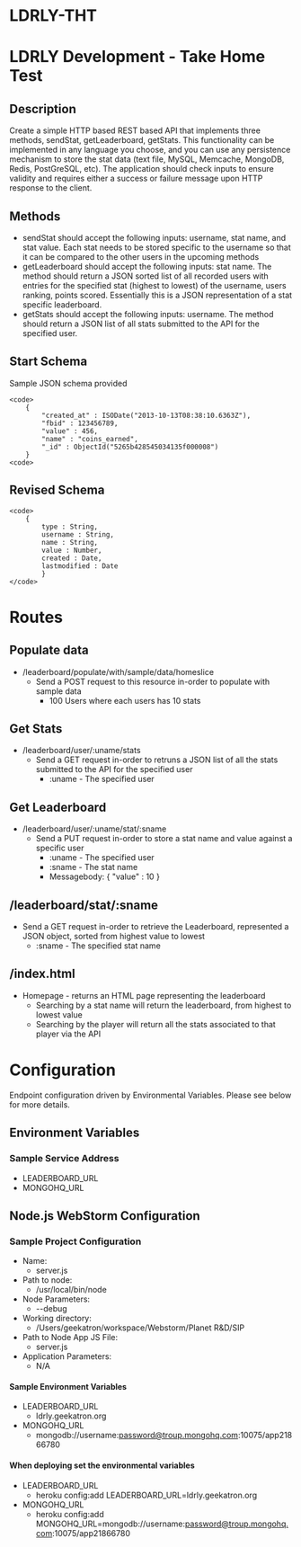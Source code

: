 LDRLY-THT
=======

# LDRLY Development - Take Home Test
## Description
Create a simple HTTP based REST based API that implements three methods, sendStat,
getLeaderboard, getStats. This functionality can be implemented in any language you choose,
and you can use any persistence mechanism to store the stat data (text file, MySQL,
Memcache, MongoDB, Redis, PostGreSQL, etc). The application should check inputs to ensure
validity and requires either a success or failure message upon HTTP response to the client.

## Methods
* sendStat should accept the following inputs: username, stat name, and stat value. Each
stat needs to be stored specific to the username so that it can be compared to the other
users in the upcoming methods
* getLeaderboard should accept the following inputs: stat name. The method should
return a JSON sorted list of all recorded users with entries for the specified stat (highest
to lowest) of the username, users ranking, points scored. Essentially this is a JSON
representation of a stat specific leaderboard.
* getStats should accept the following inputs: username. The method should return a
JSON list of all stats submitted to the API for the specified user.

## Start Schema
Sample JSON schema provided

    <code>
        {
            "created_at" : ISODate("2013-10-13T08:38:10.6363Z"),
            "fbid" : 123456789,
            "value" : 456,
            "name" : "coins_earned",
            "_id" : ObjectId("5265b428545034135f000008")
        }
    <code>

## Revised Schema
    <code>
        {
            type : String,
            username : String,
            name : String,
            value : Number,
            created : Date,
            lastmodified : Date
            }
    </code>

# Routes
## Populate data
*   /leaderboard/populate/with/sample/data/homeslice
    + Send a POST request to this resource in-order to populate with sample data
        + 100 Users where each users has 10 stats
## Get Stats
* /leaderboard/user/:uname/stats
    + Send a GET request in-order to retruns a JSON list of all the stats submitted to the API for the specified user
        + :uname - The specified user
## Get Leaderboard
* /leaderboard/user/:uname/stat/:sname
    + Send a PUT request in-order to store a stat name and value against a specific user
        + :uname - The specified user
        + :sname - The stat name
        + Messagebody: { "value" : 10 }
## /leaderboard/stat/:sname
* Send a GET request in-order to retrieve the Leaderboard, represented a JSON object, sorted from highest value to lowest
    + :sname - The specified stat name
## /index.html
* Homepage - returns an HTML page representing the leaderboard
    + Searching by a stat name will return the leaderboard, from highest to lowest value
    + Searching by the player will return all the stats associated to that player via the API

# Configuration

Endpoint configuration driven by Environmental Variables. Please see below for more details.

## Environment Variables
### Sample Service Address
* LEADERBOARD_URL
* MONGOHQ_URL


## Node.js WebStorm Configuration
### Sample Project Configuration
* Name:
    + server.js
* Path to node:
    + /usr/local/bin/node
* Node Parameters:
    + --debug
* Working directory:
    + /Users/geekatron/workspace/Webstorm/Planet R&D/SIP
* Path to Node App JS File:
    + server.js
* Application Parameters:
    + N/A

#### Sample Environment Variables
* LEADERBOARD_URL
    + ldrly.geekatron.org
* MONGOHQ_URL
    + mongodb://username:password@troup.mongohq.com:10075/app21866780

#### When deploying set the environmental variables
* LEADERBOARD_URL
     + heroku config:add LEADERBOARD_URL=ldrly.geekatron.org
 * MONGOHQ_URL
     + heroku config:add MONGOHQ_URL=mongodb://username:password@troup.mongohq.com:10075/app21866780

